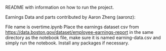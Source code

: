 README with information on how to run the project. 

Earnings Data and parts contributed by Aaron Zheng (aaronz):

File name is overtime.ipynb
Place the earnings dataset csv from https://data.boston.gov/dataset/employee-earnings-report in the same directory as the notebook file, make sure it is named earning-data.csv and simply run the notebook. Install any packages if necessary.
